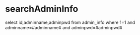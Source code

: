 searchAdminInfo
===
select id,adminname,adminpwd from admin_info where 1=1 and adminname=#adminname# and adminpwd=#adminpwd#
